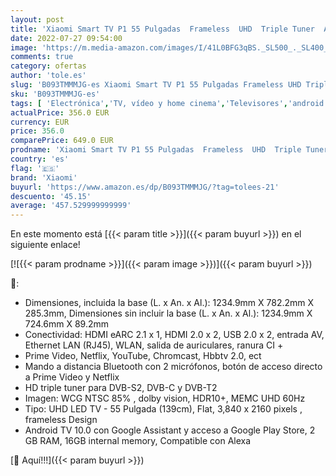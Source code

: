 ```yaml
---
layout: post
title: 'Xiaomi Smart TV P1 55 Pulgadas  Frameless  UHD  Triple Tuner  Android 10.0  Prime Video  Netflix  Google assistant  Compatible con Alexa  bluetooth  3 HDMI  2 USB  Color Negro [Model 2021]'
date: 2022-07-27 09:54:00
image: 'https://m.media-amazon.com/images/I/41L0BFG3qBS._SL500_._SL400_.jpg'
comments: true
category: ofertas
author: 'tole.es'
slug: 'B093TMMMJG-es Xiaomi Smart TV P1 55 Pulgadas Frameless UHD Triple Tuner...'
sku: 'B093TMMMJG-es'
tags: [ 'Electrónica','TV, vídeo y home cinema','Televisores','android','xiaomi','🇪🇸', ]
actualPrice: 356.0 EUR
currency: EUR
price: 356.0
comparePrice: 649.0 EUR
prodname: 'Xiaomi Smart TV P1 55 Pulgadas  Frameless  UHD  Triple Tuner  Android 10.0  Prime Video  Netflix  Google assistant  Compatible con Alexa  bluetooth  3 HDMI  2 USB  Color Negro [Model 2021]'
country: 'es'
flag: '🇪🇸'
brand: 'Xiaomi'
buyurl: 'https://www.amazon.es/dp/B093TMMMJG/?tag=tolees-21'
descuento: '45.15'
average: '457.529999999999'
---
```


En este momento está [{{< param title >}}]({{< param buyurl >}}) en el siguiente enlace!

[![{{< param prodname >}}]({{< param image >}})]({{< param buyurl >}})

🔎:

- Dimensiones, incluida la base (L. x An. x Al.): 1234.9mm X 782.2mm X 285.3mm, Dimensiones sin incluir la base (L. x An. x Al.): 1234.9mm X 724.6mm X 89.2mm
- Conectividad: HDMI eARC 2.1 x 1, HDMI 2.0 x 2, USB 2.0 x 2, entrada AV, Ethernet LAN (RJ45), WLAN, salida de auriculares, ranura CI +
- Prime Video, Netflix, YouTube, Chromcast, Hbbtv 2.0, ect
- Mando a distancia Bluetooth con 2 micrófonos, botón de acceso directo a Prime Video y Netflix
- HD triple tuner para DVB-S2, DVB-C y DVB-T2
- Imagen: WCG NTSC 85% , dolby vision, HDR10+, MEMC UHD 60Hz
- Tipo: UHD LED TV - 55 Pulgada (139cm), Flat, 3,840 x 2160 pixels , frameless Design
- Android TV 10.0 con Google Assistant y acceso a Google Play Store, 2 GB RAM, 16GB internal memory, Compatible con Alexa

[🛒 Aquí!!!]({{< param buyurl >}})
